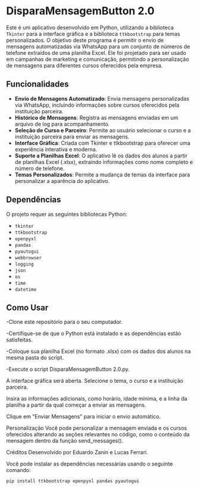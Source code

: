 # DisparaMensagemButton 2.0

Este é um aplicativo desenvolvido em Python, utilizando a biblioteca `Tkinter` para a interface gráfica e a biblioteca `ttkbootstrap` para temas personalizados. O objetivo deste programa é permitir o envio de mensagens automatizadas via WhatsApp para um conjunto de números de telefone extraídos de uma planilha Excel. Ele foi projetado para ser usado em campanhas de marketing e comunicação, permitindo a personalização de mensagens para diferentes cursos oferecidos pela empresa.

## Funcionalidades

- **Envio de Mensagens Automatizado**: Envia mensagens personalizadas via WhatsApp, incluindo informações sobre cursos oferecidos pela instituição parceira.
- **Histórico de Mensagens**: Registra as mensagens enviadas em um arquivo de log para acompanhamento.
- **Seleção de Curso e Parceiro**: Permite ao usuário selecionar o curso e a instituição parceira para enviar as mensagens.
- **Interface Gráfica**: Criada com Tkinter e ttkbootstrap para oferecer uma experiência interativa e moderna.
- **Suporte a Planilhas Excel**: O aplicativo lê os dados dos alunos a partir de planilhas Excel (.xlsx), extraindo informações como nome completo e número de telefone.
- **Temas Personalizados**: Permite a mudança de temas da interface para personalizar a aparência do aplicativo.

## Dependências

O projeto requer as seguintes bibliotecas Python:

- `tkinter`
- `ttkbootstrap`
- `openpyxl`
- `pandas`
- `pyautogui`
- `webbrowser`
- `logging`
- `json`
- `os`
- `time`
- `datetime`

## Como Usar
-Clone este repositório para o seu computador.

-Certifique-se de que o Python está instalado e as dependências estão satisfeitas.

-Coloque sua planilha Excel (no formato .xlsx) com os dados dos alunos na mesma pasta do script.

-Execute o script DisparaMensagemButton 2.0.py.

A interface gráfica será aberta. Selecione o tema, o curso e a instituição parceira.

Insira as informações adicionais, como horário, idade mínima, e a linha da planilha a partir da qual começar a enviar as mensagens.

Clique em "Enviar Mensagens" para iniciar o envio automático.

Personalização
Você pode personalizar a mensagem enviada e os cursos oferecidos alterando as seções relevantes no código, como o conteúdo da mensagem dentro da função send_messages().

Créditos
Desenvolvido por Eduardo Zanin e
Lucas Ferrari.


Você pode instalar as dependências necessárias usando o seguinte comando:

```bash
pip install ttkbootstrap openpyxl pandas pyautogui
